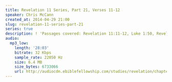 ```yaml
---
title: Revelation 11 Series, Part 21, Verses 11-12
speaker: Chris McCann
created_at: 2014-04-29 21:00
slug: revelation-11-series-part-21
series: true
description: ! 'Passages covered: Revelation 11:11-12, Luke 1:50, Revelation 1:10-11.'
audio:
  mp3_low:
    length: '28:03'
    bitrate: 32 Kbps
    sample_rate: 22050 Hz
    size: 6.4 MB
    size_bytes: 6733066
    url: http://audiocdn.ebiblefellowship.com/studies/revelation/chapter-11/2014.04.29_McCann_-_Revelation_11_Series_Part_21.mp3
---
```

